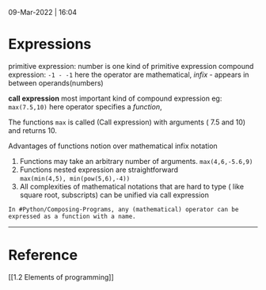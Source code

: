 09-Mar-2022 | 16:04


# Expressions

primitive expression: number is one kind of primitive expression
compound expression:  ```-1 - -1``` 
	here the operator are mathematical, *infix* - appears in between operands(numbers)

**call expression** most important kind of compound expression
eg: ``` max(7.5,10)```
  here operator specifies a *function*, 

The functions ```max```  is called (Call expression) with arguments ( 7.5 and 10) and returns 10.

Advantages of functions notion over mathematical infix notation

1.  Functions may take an arbitrary number of arguments.    ```max(4,6,-5.6,9)```
2.  Functions nested expression are straightforward  
		 ```max(min(4,5), min(pow(5,6),-4))```
3. All complexities of mathematical notations that are hard to type ( like square root, subscripts) can be unified via call expression

```ad-tip
In #Python/Composing-Programs, any (mathematical) operator can be expressed as a function with a name.
```


---

# Reference
[[1.2 Elements of programming]]